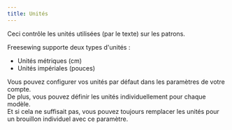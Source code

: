 ```yaml
---
title: Unités
---
```


Ceci contrôle les unités utilisées (par le texte) sur les patrons.

Freesewing supporte deux types d'unités :

 - Unités métriques (cm)
 - Unités impériales (pouces)

Vous pouvez configurer vos unités par défaut dans les paramètres de votre compte.  
De plus, vous pouvez définir les unités individuellement pour chaque modèle.  
Et si cela ne suffisait pas, vous pouvez toujours remplacer les unités pour un brouillon individuel avec ce paramètre.

